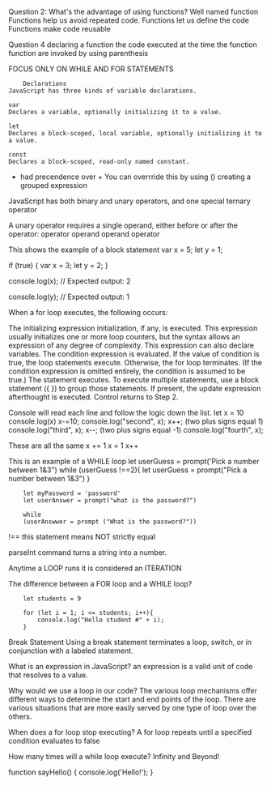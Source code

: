 

Question 2: What's the advantage of using functions?
Well named function
Functions help us avoid repeated code.
Functions let us define the code
Functions make code reusable

Question 4
declaring a function
the code executed at the time the function
function are invoked by using parenthesis

FOCUS ONLY ON WHILE AND FOR STATEMENTS

        Declarations
    JavaScript has three kinds of variable declarations.

    var
    Declares a variable, optionally initializing it to a value.

    let
    Declares a block-scoped, local variable, optionally initializing it to a value.

    const
    Declares a block-scoped, read-only named constant.

* had precendence over +
You can overrride this by using () creating a grouped expression

JavaScript has both binary and unary operators, and one special ternary operator

A unary operator requires a single operand, either before or after the operator:
operator operand
operand operator

This shows the example of a block statement
var x = 5;
let y = 1;

if (true) {
  var x = 3;
  let y = 2;
}

console.log(x);
// Expected output: 2

console.log(y);
// Expected output: 1


When a for loop executes, the following occurs:

The initializing expression initialization, if any, is executed. This expression usually initializes one or more loop counters, but the syntax allows an expression of any degree of complexity. This expression can also declare variables.
The condition expression is evaluated. If the value of condition is true, the loop statements execute. Otherwise, the for loop terminates. (If the condition expression is omitted entirely, the condition is assumed to be true.)
The statement executes. To execute multiple statements, use a block statement ({ }) to group those statements.
If present, the update expression afterthought is executed.
Control returns to Step 2.


Console will read each line and follow the logic down the list. 
let x = 10
console.log(x)
x-=10;
console.log("second", x);
x++; (two plus signs equal 1)
console.log("third", x);
x--; (two plus signs equal -1)
console.log("fourth", x);

These are all the same
x += 1
x = 1
x++

This is an example of a WHILE loop
let userGuess = prompt('Pick a number between 1&3")
while (userGuess !==2){
    let userGuess = prompt("Pick a number between 1&3")
}

        let myPassword = 'password'
        let userAnswer = prompt("what is the password?")

        while 
        (userAnswwer = prompt ("What is the password?"))

!== this statement means NOT strictly equal

parseInt command turns a string into a number.



Anytime a LOOP runs it is considered an ITERATION

The difference between a FOR loop and a WHILE loop? 


        let students = 9

        for (let i = 1; i <= students; i++){
            console.log("Hello student #" + i);
        }

Break Statement
Using a break statement terminates a loop, switch, or in conjunction with a labeled statement.


What is an expression in JavaScript? an expression is a valid unit of code that resolves to a value.

Why would we use a loop in our code? The various loop mechanisms offer different ways to determine the start and end points of the loop. There are various situations that are more easily served by one type of loop over the others.

When does a for loop stop executing? A for loop repeats until a specified condition evaluates to false

How many times will a while loop execute? Infinity and Beyond!

function sayHello() {
  console.log('Hello!');
}